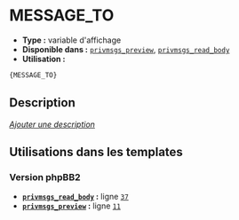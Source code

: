 # MESSAGE_TO
* __Type :__ variable d'affichage
* __Disponible dans :__ [`privmsgs_preview`](../tpl/var/privmsgs_preview.md#readme), [`privmsgs_read_body`](../tpl/var/privmsgs_read_body.md#readme)
* __Utilisation :__

```html
{MESSAGE_TO}
```

## Description
[*Ajouter une description*](https://fa-tvars.appspot.com/var/MESSAGE_TO)

## Utilisations dans les templates

### Version phpBB2
* __[`privmsgs_read_body`](../tpl/var/privmsgs_read_body.md#readme) :__ ligne [`37`](../tpl/src/subsilver/privmsgs_read_body.tpl#L37)
* __[`privmsgs_preview`](../tpl/var/privmsgs_preview.md#readme) :__ ligne [`11`](../tpl/src/subsilver/privmsgs_preview.tpl#L11)